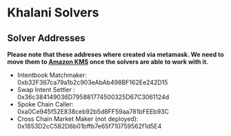 # Khalani Solvers


## Solver Addresses

**Please note that these addreses where created via metamask. We need to move them to [Amazon KMS](https://aws.amazon.com/kms/) once the solvers are able to work with it.**
- Intentbook Matchmaker: 0xb32F367ca79a1b2c903eAbAb498BF162Ee242D15
- Swap Intent Settler : 0x36c384149036D795881774500325D67C3061124d
- Spoke Chain Caller: 0xa0Ce945f52E838ceb92b5d8FF59aa781bFEEb93C
- Cross Chain Market Maker (not deployed): 0x1853D2cC582D6b01bffb7e65f710759562f1d5E4
